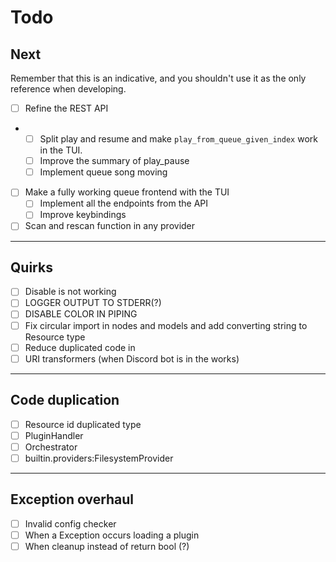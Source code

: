# Todo
## Next
Remember that this is an indicative, and you shouldn't use it as the only reference when developing.

- [ ] Refine the REST API
- - [ ] Split play and resume and make `play_from_queue_given_index` work in the TUI.
  - [ ] Improve the summary of play_pause
  - [ ] Implement queue song moving
- [ ] Make a fully working queue frontend with the TUI
  - [ ] Implement all the endpoints from the API
  - [ ] Improve keybindings
- [ ] Scan and rescan function in any provider

---

## Quirks
 - [ ] Disable is not working
 - [ ] LOGGER OUTPUT TO STDERR(?)
 - [ ] DISABLE COLOR IN PIPING
 - [ ] Fix circular import in nodes and models and add converting string to Resource type
 - [ ] Reduce duplicated code in
 - [ ] URI transformers (when Discord bot is in the works)

---

## Code duplication
 - [ ] Resource id duplicated type
- [ ] PluginHandler
- [ ] Orchestrator
- [ ] builtin.providers:FilesystemProvider

---

## Exception overhaul
 - [ ] Invalid config checker
 - [ ] When a Exception occurs loading a plugin
 - [ ] When cleanup instead of return bool (?)
